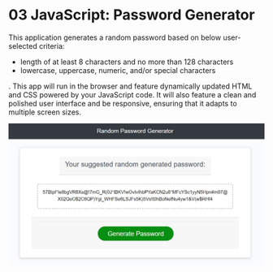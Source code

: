 # 03 JavaScript: Password Generator

This application generates a random password based on below user-selected criteria:
* length of at least 8 characters and no more than 128 characters
* lowercase, uppercase, numeric, and/or special characters

. This app will run in the browser and feature dynamically updated HTML and CSS powered by your JavaScript code. It will also feature a clean and polished user interface and be responsive, ensuring that it adapts to multiple screen sizes.


![AppScreenshot](assets/images/passwordApp.JPG)
